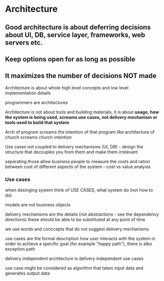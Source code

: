 # Architecture

## Good architecture is about deferring decisions about UI, DB, service layer, frameworks, web servers etc.&#x20;

## Keep options open for as long as possible

## It maximizes the number of decisions NOT made&#x20;

Architecture is about whole high level concepts and low level implementation details

programmers are architectures

Architecture is not about tools and building materials, it is about **usage, how the system is being used,  screams use cases, not delivery mechanism or tools used to build that system**

Arch of program screams the intention of that program like architecture of church screams church intention

Use cases not coupled to delivery mechanisms (UI, DB) - design the structure that decouples you from them and make them irrelevant

separating those allow business people to measure the costs and ration between cost of different aspects of the system - cost vs value analysis

### Use cases

when desinging system think of USE CASES, what system do (not how to do)

models are not business objects

delivery mechanisms are the details (not abstractions - see the dependency directions) these should be able to be substituted at any point of time

we use words and conccepts that do not suggest delivery mechanisms

use cases are the formal description how user interacts with the system in order to achieve a specific goal (for example "happy path"), there is albo exception path

delivery independent architecture is delivery independent use cases

use case might be considered as algorithm that takes input data and generates output data





